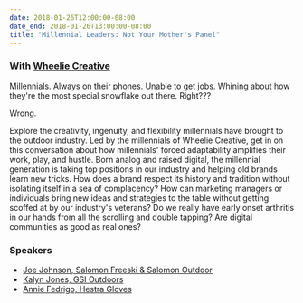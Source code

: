 ```yaml
---
date: 2018-01-26T12:00:00-08:00
date_end: 2018-01-26T13:00:00-08:00
title: "Millennial Leaders: Not Your Mother's Panel"
---
```


### With [Wheelie Creative](http://www.wheeliecreative.com/)

Millennials. Always on their phones. Unable to get jobs. Whining about how they're the most special snowflake out there. Right???
 
Wrong. 

Explore the creativity, ingenuity, and flexibility millennials have brought to the outdoor industry. Led by the millennials of Wheelie Creative, get in on this conversation about how millennials' forced adaptability amplifies their work, play, and hustle. Born analog and raised digital, the millennial generation is taking top positions in our industry and helping old brands learn new tricks.
How does a brand respect its history and tradition without isolating itself in a sea of complacency? How can marketing managers or individuals bring new ideas and strategies to the table without getting scoffed at by our industry's veterans? Do we really have early onset arthritis in our hands from all the scrolling and double tapping? Are digital communities as good as real ones?

### Speakers
- [Joe Johnson, Salomon Freeski & Salomon Outdoor](https://www.salomon.com/us/)
- [Kalyn Jones, GSI Outdoors](https://www.gsioutdoors.com/)
- [Annie Fedrigo, Hestra Gloves](https://hestragloves.com/)
